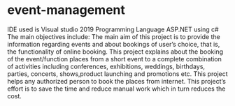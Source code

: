 # event-management
IDE used is Visual studio 2019
Programming Language ASP.NET using c# 
The main objectives include:
The main aim of this project is to provide the information regarding events and about bookings of user’s choice, that is, the functionality of online booking.
This project explains about the booking of the event/function places from a short event to a complete combination of activities including
conferences, exhibitions, weddings, birthdays, parties, concerts, shows,product launching and promotions etc.
This project helps any authorized person to book the places from internet.
This project’s effort is to save the time and reduce manual work which in turn reduces the cost. 
